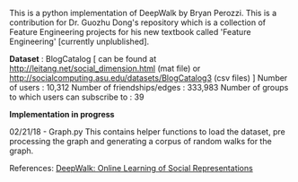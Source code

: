 This is a python implementation of DeepWalk by Bryan Perozzi. This is a contribution for Dr. Guozhu Dong's repository which is a collection of Feature Engineering projects for his new textbook called 'Feature Engineering' [currently unplublished]. 

**Dataset** : BlogCatalog [ can be found at http://leitang.net/social_dimension.html (mat file) or http://socialcomputing.asu.edu/datasets/BlogCatalog3 (csv files) ]
Number of users : 10,312
Number of friendships/edges : 333,983
Number of groups to which users can subscribe to : 39

**Implementation in progress**

02/21/18 - Graph.py
This contains helper functions to load the dataset, pre processing the graph and generating a corpus of random walks for the graph.

References:
[DeepWalk: Online Learning of Social Representations](http://dl.acm.org/citation.cfm?id=2623732)

